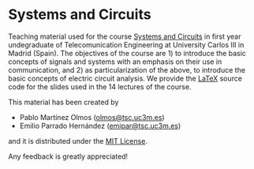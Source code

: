 # Systems and Circuits

Teaching material used for the course [Systems and Circuits](https://aplicaciones.uc3m.es/cpa/generaFicha?est=217&asig=13493&idioma=2) in first year undegraduate of Telecomunication Engineering at University Carlos III in Madrid (Spain). The objectives of the course are 1) to introduce the basic concepts of signals and systems with an emphasis on their use in communication, and 2) as particularization of the above, to introduce the basic concepts of electric circuit analysis. We provide the [LaTeX](https://www.latex-project.org/) source code for the slides used in the 14 lectures of the course. 

This material has been created by 

- Pablo Martínez Olmos (olmos@tsc.uc3m.es)
- Emilio Parrado Hernández (emipar@tsc.uc3m.es)

and it is distributed under the [MIT License](https://choosealicense.com/licenses/mit/).

Any feedback is greatly appreciated!




